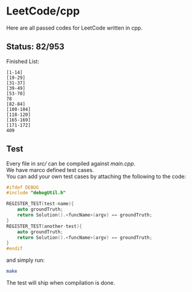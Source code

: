 # LeetCode/cpp

Here are all passed codes for LeetCode written in cpp.

## Status: 82/953

Finished List:

	[1-14]
	[19-29]
	[31-37]
	[39-49]
	[53-70]
	78
	[82-84]
	[100-104]
	[118-120]
	[165-169]
	[171-172]
	409


## Test

Every file in _src/_ can be compiled against _main.cpp_.  
We have marco defined test cases.   
You can add your own test cases by attaching the following to the code:  

```cpp
#ifdef DEBUG
#include "debugUtil.h"

REGISTER_TEST(test-name){
    auto groundTruth;
    return Solution().<funcName>(argv) == groundTruth;
}
REGISTER_TEST(another-test){
    auto groundTruth;
    return Solution().<funcName>(argv) == groundTruth;
}
#endif
```

and simply run:

```sh
make
```

The test will ship when compilation is done.